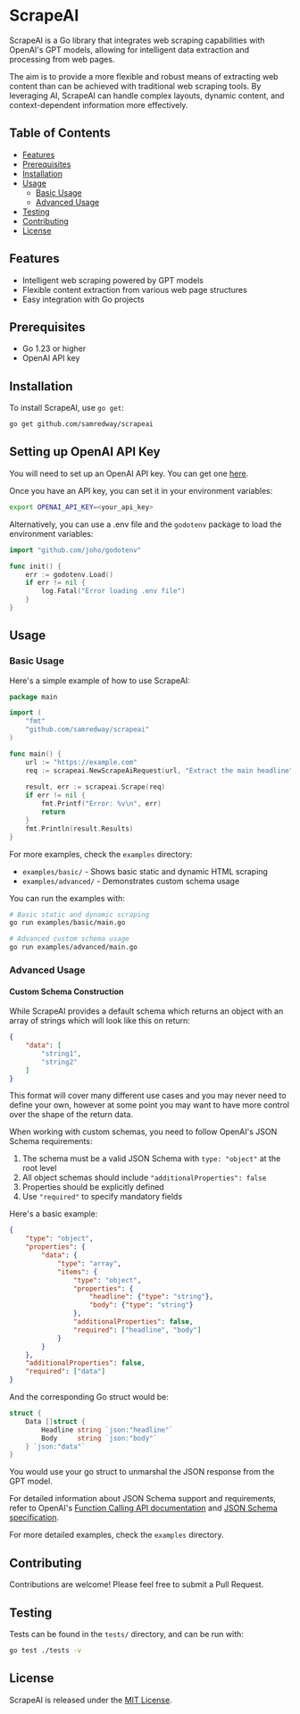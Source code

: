 # ScrapeAI

ScrapeAI is a Go library that integrates web scraping capabilities with OpenAI's GPT models, allowing for intelligent data extraction and processing from web pages.

The aim is to provide a more flexible and robust means of extracting web content than can be achieved with traditional web scraping tools. By leveraging AI, ScrapeAI can handle complex layouts, dynamic content, and context-dependent information more effectively.

## Table of Contents
- [Features](#features)
- [Prerequisites](#prerequisites)
- [Installation](#installation)
- [Usage](#usage)
  - [Basic Usage](#basic-usage)
  - [Advanced Usage](#advanced-usage)
- [Testing](#testing)
- [Contributing](#contributing)
- [License](#license)

## Features

- Intelligent web scraping powered by GPT models
- Flexible content extraction from various web page structures
- Easy integration with Go projects

## Prerequisites

- Go 1.23 or higher
- OpenAI API key

## Installation

To install ScrapeAI, use `go get`:

```bash
go get github.com/samredway/scrapeai
```

## Setting up OpenAI API Key

You will need to set up an OpenAI API key. You can get one [here](https://platform.openai.com/account/api-keys).

Once you have an API key, you can set it in your environment variables:

```bash
export OPENAI_API_KEY=<your_api_key>
```

Alternatively, you can use a .env file and the `godotenv` package to load the environment variables:

```go
import "github.com/joho/godotenv"

func init() {
    err := godotenv.Load()
    if err != nil {
        log.Fatal("Error loading .env file")
    }
}
```

## Usage

### Basic Usage

Here's a simple example of how to use ScrapeAI:

```go
package main

import (
    "fmt"
    "github.com/samredway/scrapeai"
)

func main() {
    url := "https://example.com"
    req := scrapeai.NewScrapeAiRequest(url, "Extract the main headline")
    
    result, err := scrapeai.Scrape(req)
    if err != nil {
        fmt.Printf("Error: %v\n", err)
        return
    }
    fmt.Println(result.Results)
}
```

For more examples, check the `examples` directory:
- `examples/basic/` - Shows basic static and dynamic HTML scraping
- `examples/advanced/` - Demonstrates custom schema usage

You can run the examples with:

```bash
# Basic static and dynamic scraping
go run examples/basic/main.go

# Advanced custom schema usage
go run examples/advanced/main.go
```

### Advanced Usage

#### Custom Schema Construction

While ScrapeAI provides a default schema which returns an object with an array of strings which will look like this on return:

```json
{
    "data": [
        "string1",
        "string2"
    ]
}
```

This format will cover many different use cases and you may never need to define your own, however at some point you may want to have more control over the shape of the return data.

When working with custom schemas, you need to follow OpenAI's JSON Schema requirements:

1. The schema must be a valid JSON Schema with `type: "object"` at the root level
2. All object schemas should include `"additionalProperties": false`
3. Properties should be explicitly defined
4. Use `"required"` to specify mandatory fields

Here's a basic example:

```json
{
    "type": "object",
    "properties": {
        "data": {
            "type": "array",
            "items": {
                "type": "object",
                "properties": {
                    "headline": {"type": "string"},
                    "body": {"type": "string"}
                },
                "additionalProperties": false,
                "required": ["headline", "body"]
            }
        }
    },
    "additionalProperties": false,
    "required": ["data"]
}
```

And the corresponding Go struct would be:
```go
struct {
    Data []struct {
        Headline string `json:"headline"`
        Body     string `json:"body"`
    } `json:"data"`
}
```

You would use your go struct to unmarshal the JSON response from the GPT model.

For detailed information about JSON Schema support and requirements, refer to OpenAI's [Function Calling API documentation](https://platform.openai.com/docs/guides/function-calling) and [JSON Schema specification](https://json-schema.org/understanding-json-schema/).

For more detailed examples, check the `examples` directory.

## Contributing

Contributions are welcome! Please feel free to submit a Pull Request.

## Testing

Tests can be found in the `tests/` directory, and can be run with:

```bash
go test ./tests -v
```

## License

ScrapeAI is released under the [MIT License](LICENSE).
